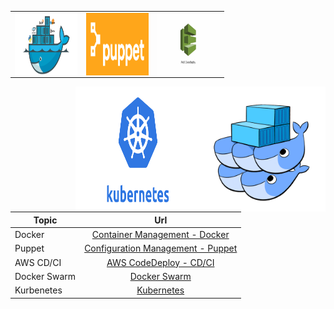 <table>
    <tr>
        <td><img style="float: right;" src="./docker.png" width="100" height="100"></td>
        <td><img style="float: right;" src="./puppet.png" width="100" height="100"></td>
        <td><img style="float: right;" src="./aws_code_deploy.png" width="100" height="100"></td>
    </tr>
</table>



<img style="float: right;" src="./dockerswarm.png" width="200" height="200">
<img style="float: right;" src="./Kubernetes.png" width="200" height="200">


| Topic        | Url           | 
| ------------- |:-------------:| 
| Docker      | [Container Management - Docker](./container/README.md) | 
| Puppet      | [Configuration Management - Puppet](./puppet/README.md)      | 
| AWS CD/CI | [AWS CodeDeploy - CD/CI](./cdci/NodeJS/README.md)      | 
| Docker Swarm | [Docker Swarm](./swarm/README.md)      | 
| Kurbenetes | [Kubernetes](./kubernetes/README.md)      | 

